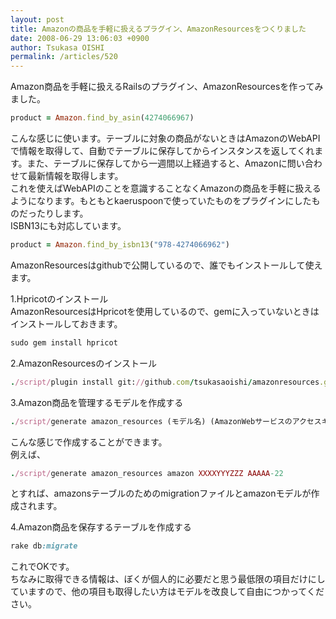 ```yaml
---
layout: post
title: Amazonの商品を手軽に扱えるプラグイン、AmazonResourcesをつくりました
date: 2008-06-29 13:06:03 +0900
author: Tsukasa OISHI
permalink: /articles/520
---
```



Amazon商品を手軽に扱えるRailsのプラグイン、AmazonResourcesを作ってみました。  

```ruby  
product = Amazon.find_by_asin(4274066967)  
```  

こんな感じに使います。テーブルに対象の商品がないときはAmazonのWebAPIで情報を取得して、自動でテーブルに保存してからインスタンスを返してくれます。また、テーブルに保存してから一週間以上経過すると、Amazonに問い合わせて最新情報を取得します。  
これを使えばWebAPIのことを意識することなくAmazonの商品を手軽に扱えるようになります。もともとkaeruspoonで使っていたものをプラグインにしたものだったりします。  
ISBN13にも対応しています。  

```ruby  
product = Amazon.find_by_isbn13("978-4274066962")  
```  

AmazonResourcesはgithubで公開しているので、誰でもインストールして使えます。  

1.Hpricotのインストール  
AmazonResourcesはHpricotを使用しているので、gemに入っていないときはインストールしておきます。  

```ruby  
sudo gem install hpricot  
```  

2.AmazonResourcesのインストール  

```ruby  
./script/plugin install git://github.com/tsukasaoishi/amazonresources.git  
```  

3.Amazon商品を管理するモデルを作成する  

```ruby  
./script/generate amazon_resources (モデル名) (AmazonWebサービスのアクセスキーID) (アソシエーションタグ)  
```  

こんな感じで作成することができます。  
例えば、  

```ruby  
./script/generate amazon_resources amazon XXXXYYYZZZ AAAAA-22  
```  

とすれば、amazonsテーブルのためのmigrationファイルとamazonモデルが作成されます。  

4.Amazon商品を保存するテーブルを作成する  

```ruby  
rake db:migrate  
```  

これでOKです。  
ちなみに取得できる情報は、ぼくが個人的に必要だと思う最低限の項目だけにしていますので、他の項目も取得したい方はモデルを改良して自由につかってください。  

